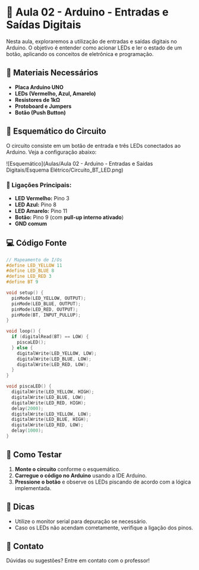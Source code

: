 # 📘 Aula 02 - Arduino - Entradas e Saídas Digitais

Nesta aula, exploraremos a utilização de entradas e saídas digitais no Arduino. O objetivo é entender como acionar LEDs e ler o estado de um botão, aplicando os conceitos de eletrônica e programação.

## 🔧 Materiais Necessários

- **Placa Arduino UNO**
- **LEDs (Vermelho, Azul, Amarelo)**
- **Resistores de 1kΩ**
- **Protoboard e Jumpers**
- **Botão (Push Button)**

## 🔌 Esquemático do Circuito
O circuito consiste em um botão de entrada e três LEDs conectados ao Arduino. Veja a configuração abaixo:

![Esquemático](Aulas/Aula 02 - Arduino - Entradas e Saídas Digitais/Esquema Elétrico/Circuito_BT_LED.png)

### 📍 Ligações Principais:

- **LED Vermelho:** Pino 3
- **LED Azul:** Pino 8
- **LED Amarelo:** Pino 11
- **Botão:** Pino 9 (com **pull-up interno ativado**)
- **GND comum**

## 💻 Código Fonte

```cpp
// Mapeamento de I/Os
#define LED_YELLOW 11
#define LED_BLUE 8
#define LED_RED 3
#define BT 9

void setup() {
  pinMode(LED_YELLOW, OUTPUT);
  pinMode(LED_BLUE, OUTPUT);
  pinMode(LED_RED, OUTPUT);
  pinMode(BT, INPUT_PULLUP);
}

void loop() {
  if (digitalRead(BT) == LOW) {
    piscaLED();
  } else {
    digitalWrite(LED_YELLOW, LOW);
    digitalWrite(LED_BLUE, LOW);
    digitalWrite(LED_RED, LOW);
  }
}

void piscaLED() {
  digitalWrite(LED_YELLOW, HIGH);
  digitalWrite(LED_BLUE, LOW);
  digitalWrite(LED_RED, HIGH);
  delay(2000);
  digitalWrite(LED_YELLOW, LOW);
  digitalWrite(LED_BLUE, HIGH);
  digitalWrite(LED_RED, LOW);
  delay(1000);
}
```

## 🚀 Como Testar
1. **Monte o circuito** conforme o esquemático.
2. **Carregue o código no Arduino** usando a IDE Arduino.
3. **Pressione o botão** e observe os LEDs piscando de acordo com a lógica implementada.

## 📢 Dicas
- Utilize o monitor serial para depuração se necessário.
- Caso os LEDs não acendam corretamente, verifique a ligação dos pinos.

## 📩 Contato
Dúvidas ou sugestões? Entre em contato com o professor!


